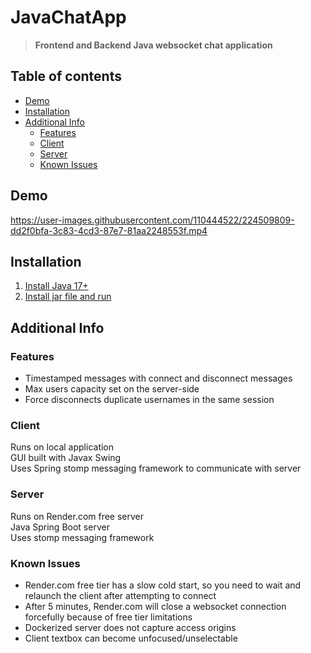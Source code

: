 # JavaChatApp
> **Frontend and Backend Java websocket chat application**


## Table of contents
- [Demo](#demo)
- [Installation](#installation)
- [Additional Info](#additional-info)
  - [Features](#features)
  - [Client](#client)
  - [Server](#server)
  - [Known Issues](#known-issues)

## Demo
https://user-images.githubusercontent.com/110444522/224509809-dd2f0bfa-3c83-4cd3-87e7-81aa2248553f.mp4


## Installation
1. [Install Java 17+](https://www.oracle.com/java/technologies/javase/jdk19-archive-downloads.html)
2. [Install jar file and run](https://github.com/GregoryLi360/JavaChatApp/blob/master/client/target/grego-chat-client.jar)

## Additional Info

### Features
* Timestamped messages with connect and disconnect messages
* Max users capacity set on the server-side
* Force disconnects duplicate usernames in the same session

### Client
Runs on local application\
GUI built with Javax Swing\
Uses Spring stomp messaging framework to communicate with server

### Server
Runs on Render.com free server\
Java Spring Boot server\
Uses stomp messaging framework 

### Known Issues
* Render.com free tier has a slow cold start, so you need to wait and relaunch the client after attempting to connect
* After 5 minutes, Render.com will close a websocket connection forcefully because of free tier limitations
* Dockerized server does not capture access origins
* Client textbox can become unfocused/unselectable
